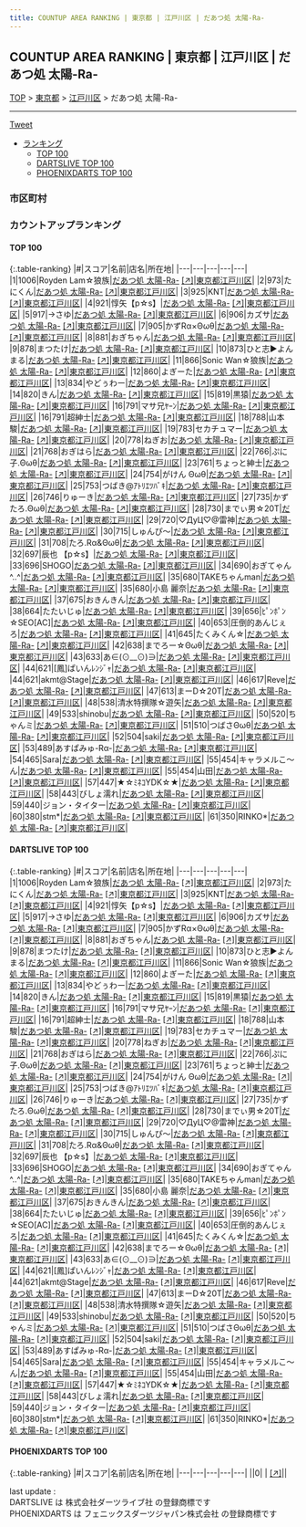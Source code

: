 ```yaml
---
title: COUNTUP AREA RANKING | 東京都 | 江戸川区 | だあつ処 太陽-Ra-
---
```

## COUNTUP AREA RANKING | 東京都 | 江戸川区 | だあつ処 太陽-Ra-

[TOP](/darts/rank/) > [東京都](/darts/rank/東京都/) > [江戸川区](/darts/rank/東京都/江戸川区/) > だあつ処 太陽-Ra-

___

<a href="https://twitter.com/share?ref_src=twsrc%5Etfw" data-text="COUNTUP AREA RANKING | 東京都江戸川区だあつ処 太陽-Ra-" class="twitter-share-button" data-hashtags="DARTSLIVE,PHOENIXDARTS,darts,ダーツ" data-show-count="false">Tweet</a>

* [ランキング](#カウントアップランキング)
    * [TOP 100](#top-100)
    * [DARTSLIVE TOP 100](#dartslive-top-100)
    * [PHOENIXDARTS TOP 100](#phoenixdarts-top-100)

### 市区町村

<ul>

</ul>

### カウントアップランキング

#### TOP 100



{:.table-ranking}
|#|スコア|名前|店名|所在地|
|---|---|---|---|---|
|1|1006|<span class="rank-name-dl">Royden Lam☆狼族</span>|<a href="/darts/rank/shops/9471539a913e524125d56fb0e5c39bac.html">だあつ処 太陽-Ra-</a> <a href="https://search.dartslive.com/jp/shop/9471539a913e524125d56fb0e5c39bac">[↗]</a>|<a href="/darts/rank/東京都/江戸川区">東京都江戸川区</a>|
|2|973|<span class="rank-name-dl">たにくん</span>|<a href="/darts/rank/shops/9471539a913e524125d56fb0e5c39bac.html">だあつ処 太陽-Ra-</a> <a href="https://search.dartslive.com/jp/shop/9471539a913e524125d56fb0e5c39bac">[↗]</a>|<a href="/darts/rank/東京都/江戸川区">東京都江戸川区</a>|
|3|925|<span class="rank-name-dl">KNT</span>|<a href="/darts/rank/shops/9471539a913e524125d56fb0e5c39bac.html">だあつ処 太陽-Ra-</a> <a href="https://search.dartslive.com/jp/shop/9471539a913e524125d56fb0e5c39bac">[↗]</a>|<a href="/darts/rank/東京都/江戸川区">東京都江戸川区</a>|
|4|921|<span class="rank-name-dl">惇矢【p☆s】</span>|<a href="/darts/rank/shops/9471539a913e524125d56fb0e5c39bac.html">だあつ処 太陽-Ra-</a> <a href="https://search.dartslive.com/jp/shop/9471539a913e524125d56fb0e5c39bac">[↗]</a>|<a href="/darts/rank/東京都/江戸川区">東京都江戸川区</a>|
|5|917|<span class="rank-name-dl">→さゆ</span>|<a href="/darts/rank/shops/9471539a913e524125d56fb0e5c39bac.html">だあつ処 太陽-Ra-</a> <a href="https://search.dartslive.com/jp/shop/9471539a913e524125d56fb0e5c39bac">[↗]</a>|<a href="/darts/rank/東京都/江戸川区">東京都江戸川区</a>|
|6|906|<span class="rank-name-dl">カズサ</span>|<a href="/darts/rank/shops/9471539a913e524125d56fb0e5c39bac.html">だあつ処 太陽-Ra-</a> <a href="https://search.dartslive.com/jp/shop/9471539a913e524125d56fb0e5c39bac">[↗]</a>|<a href="/darts/rank/東京都/江戸川区">東京都江戸川区</a>|
|7|905|<span class="rank-name-dl">かずRα×Θωθ</span>|<a href="/darts/rank/shops/9471539a913e524125d56fb0e5c39bac.html">だあつ処 太陽-Ra-</a> <a href="https://search.dartslive.com/jp/shop/9471539a913e524125d56fb0e5c39bac">[↗]</a>|<a href="/darts/rank/東京都/江戸川区">東京都江戸川区</a>|
|8|881|<span class="rank-name-dl">おぎちゃん</span>|<a href="/darts/rank/shops/9471539a913e524125d56fb0e5c39bac.html">だあつ処 太陽-Ra-</a> <a href="https://search.dartslive.com/jp/shop/9471539a913e524125d56fb0e5c39bac">[↗]</a>|<a href="/darts/rank/東京都/江戸川区">東京都江戸川区</a>|
|9|878|<span class="rank-name-dl">まつたけ</span>|<a href="/darts/rank/shops/9471539a913e524125d56fb0e5c39bac.html">だあつ処 太陽-Ra-</a> <a href="https://search.dartslive.com/jp/shop/9471539a913e524125d56fb0e5c39bac">[↗]</a>|<a href="/darts/rank/東京都/江戸川区">東京都江戸川区</a>|
|10|873|<span class="rank-name-dl">ひと志▶よんまる</span>|<a href="/darts/rank/shops/9471539a913e524125d56fb0e5c39bac.html">だあつ処 太陽-Ra-</a> <a href="https://search.dartslive.com/jp/shop/9471539a913e524125d56fb0e5c39bac">[↗]</a>|<a href="/darts/rank/東京都/江戸川区">東京都江戸川区</a>|
|11|866|<span class="rank-name-dl">Sonic Wan☆狼族</span>|<a href="/darts/rank/shops/9471539a913e524125d56fb0e5c39bac.html">だあつ処 太陽-Ra-</a> <a href="https://search.dartslive.com/jp/shop/9471539a913e524125d56fb0e5c39bac">[↗]</a>|<a href="/darts/rank/東京都/江戸川区">東京都江戸川区</a>|
|12|860|<span class="rank-name-dl">よぎーた</span>|<a href="/darts/rank/shops/9471539a913e524125d56fb0e5c39bac.html">だあつ処 太陽-Ra-</a> <a href="https://search.dartslive.com/jp/shop/9471539a913e524125d56fb0e5c39bac">[↗]</a>|<a href="/darts/rank/東京都/江戸川区">東京都江戸川区</a>|
|13|834|<span class="rank-name-dl">やどぅわー</span>|<a href="/darts/rank/shops/9471539a913e524125d56fb0e5c39bac.html">だあつ処 太陽-Ra-</a> <a href="https://search.dartslive.com/jp/shop/9471539a913e524125d56fb0e5c39bac">[↗]</a>|<a href="/darts/rank/東京都/江戸川区">東京都江戸川区</a>|
|14|820|<span class="rank-name-dl">きん</span>|<a href="/darts/rank/shops/9471539a913e524125d56fb0e5c39bac.html">だあつ処 太陽-Ra-</a> <a href="https://search.dartslive.com/jp/shop/9471539a913e524125d56fb0e5c39bac">[↗]</a>|<a href="/darts/rank/東京都/江戸川区">東京都江戸川区</a>|
|15|819|<span class="rank-name-dl">黒猿</span>|<a href="/darts/rank/shops/9471539a913e524125d56fb0e5c39bac.html">だあつ処 太陽-Ra-</a> <a href="https://search.dartslive.com/jp/shop/9471539a913e524125d56fb0e5c39bac">[↗]</a>|<a href="/darts/rank/東京都/江戸川区">東京都江戸川区</a>|
|16|791|<span class="rank-name-dl">マサ兄ﾔｰﾝ</span>|<a href="/darts/rank/shops/9471539a913e524125d56fb0e5c39bac.html">だあつ処 太陽-Ra-</a> <a href="https://search.dartslive.com/jp/shop/9471539a913e524125d56fb0e5c39bac">[↗]</a>|<a href="/darts/rank/東京都/江戸川区">東京都江戸川区</a>|
|16|791|<span class="rank-name-dl">超紳士</span>|<a href="/darts/rank/shops/9471539a913e524125d56fb0e5c39bac.html">だあつ処 太陽-Ra-</a> <a href="https://search.dartslive.com/jp/shop/9471539a913e524125d56fb0e5c39bac">[↗]</a>|<a href="/darts/rank/東京都/江戸川区">東京都江戸川区</a>|
|18|788|<span class="rank-name-dl">山本 駿</span>|<a href="/darts/rank/shops/9471539a913e524125d56fb0e5c39bac.html">だあつ処 太陽-Ra-</a> <a href="https://search.dartslive.com/jp/shop/9471539a913e524125d56fb0e5c39bac">[↗]</a>|<a href="/darts/rank/東京都/江戸川区">東京都江戸川区</a>|
|19|783|<span class="rank-name-dl">セカチュマー</span>|<a href="/darts/rank/shops/9471539a913e524125d56fb0e5c39bac.html">だあつ処 太陽-Ra-</a> <a href="https://search.dartslive.com/jp/shop/9471539a913e524125d56fb0e5c39bac">[↗]</a>|<a href="/darts/rank/東京都/江戸川区">東京都江戸川区</a>|
|20|778|<span class="rank-name-dl">ねぎお</span>|<a href="/darts/rank/shops/9471539a913e524125d56fb0e5c39bac.html">だあつ処 太陽-Ra-</a> <a href="https://search.dartslive.com/jp/shop/9471539a913e524125d56fb0e5c39bac">[↗]</a>|<a href="/darts/rank/東京都/江戸川区">東京都江戸川区</a>|
|21|768|<span class="rank-name-dl">おぎはら</span>|<a href="/darts/rank/shops/9471539a913e524125d56fb0e5c39bac.html">だあつ処 太陽-Ra-</a> <a href="https://search.dartslive.com/jp/shop/9471539a913e524125d56fb0e5c39bac">[↗]</a>|<a href="/darts/rank/東京都/江戸川区">東京都江戸川区</a>|
|22|766|<span class="rank-name-dl">ぷに子.Θωθ</span>|<a href="/darts/rank/shops/9471539a913e524125d56fb0e5c39bac.html">だあつ処 太陽-Ra-</a> <a href="https://search.dartslive.com/jp/shop/9471539a913e524125d56fb0e5c39bac">[↗]</a>|<a href="/darts/rank/東京都/江戸川区">東京都江戸川区</a>|
|23|761|<span class="rank-name-dl">ちょっと紳士</span>|<a href="/darts/rank/shops/9471539a913e524125d56fb0e5c39bac.html">だあつ処 太陽-Ra-</a> <a href="https://search.dartslive.com/jp/shop/9471539a913e524125d56fb0e5c39bac">[↗]</a>|<a href="/darts/rank/東京都/江戸川区">東京都江戸川区</a>|
|24|754|<span class="rank-name-dl">がけん Θωθ</span>|<a href="/darts/rank/shops/9471539a913e524125d56fb0e5c39bac.html">だあつ処 太陽-Ra-</a> <a href="https://search.dartslive.com/jp/shop/9471539a913e524125d56fb0e5c39bac">[↗]</a>|<a href="/darts/rank/東京都/江戸川区">東京都江戸川区</a>|
|25|753|<span class="rank-name-dl">つばき@ｱﾄﾘｴﾂﾊﾞｷ</span>|<a href="/darts/rank/shops/9471539a913e524125d56fb0e5c39bac.html">だあつ処 太陽-Ra-</a> <a href="https://search.dartslive.com/jp/shop/9471539a913e524125d56fb0e5c39bac">[↗]</a>|<a href="/darts/rank/東京都/江戸川区">東京都江戸川区</a>|
|26|746|<span class="rank-name-dl">りゅーき</span>|<a href="/darts/rank/shops/9471539a913e524125d56fb0e5c39bac.html">だあつ処 太陽-Ra-</a> <a href="https://search.dartslive.com/jp/shop/9471539a913e524125d56fb0e5c39bac">[↗]</a>|<a href="/darts/rank/東京都/江戸川区">東京都江戸川区</a>|
|27|735|<span class="rank-name-dl">かずたろ.Θωθ</span>|<a href="/darts/rank/shops/9471539a913e524125d56fb0e5c39bac.html">だあつ処 太陽-Ra-</a> <a href="https://search.dartslive.com/jp/shop/9471539a913e524125d56fb0e5c39bac">[↗]</a>|<a href="/darts/rank/東京都/江戸川区">東京都江戸川区</a>|
|28|730|<span class="rank-name-dl">までぃ男☆20T</span>|<a href="/darts/rank/shops/9471539a913e524125d56fb0e5c39bac.html">だあつ処 太陽-Ra-</a> <a href="https://search.dartslive.com/jp/shop/9471539a913e524125d56fb0e5c39bac">[↗]</a>|<a href="/darts/rank/東京都/江戸川区">東京都江戸川区</a>|
|29|720|<span class="rank-name-dl">♡ДyЦ♡@雷神</span>|<a href="/darts/rank/shops/9471539a913e524125d56fb0e5c39bac.html">だあつ処 太陽-Ra-</a> <a href="https://search.dartslive.com/jp/shop/9471539a913e524125d56fb0e5c39bac">[↗]</a>|<a href="/darts/rank/東京都/江戸川区">東京都江戸川区</a>|
|30|715|<span class="rank-name-dl">しゅんぴ〜</span>|<a href="/darts/rank/shops/9471539a913e524125d56fb0e5c39bac.html">だあつ処 太陽-Ra-</a> <a href="https://search.dartslive.com/jp/shop/9471539a913e524125d56fb0e5c39bac">[↗]</a>|<a href="/darts/rank/東京都/江戸川区">東京都江戸川区</a>|
|31|708|<span class="rank-name-dl">たろ.Rα&amp;Θωθ</span>|<a href="/darts/rank/shops/9471539a913e524125d56fb0e5c39bac.html">だあつ処 太陽-Ra-</a> <a href="https://search.dartslive.com/jp/shop/9471539a913e524125d56fb0e5c39bac">[↗]</a>|<a href="/darts/rank/東京都/江戸川区">東京都江戸川区</a>|
|32|697|<span class="rank-name-dl">辰也 【p☆s】</span>|<a href="/darts/rank/shops/9471539a913e524125d56fb0e5c39bac.html">だあつ処 太陽-Ra-</a> <a href="https://search.dartslive.com/jp/shop/9471539a913e524125d56fb0e5c39bac">[↗]</a>|<a href="/darts/rank/東京都/江戸川区">東京都江戸川区</a>|
|33|696|<span class="rank-name-dl">SHOGO</span>|<a href="/darts/rank/shops/9471539a913e524125d56fb0e5c39bac.html">だあつ処 太陽-Ra-</a> <a href="https://search.dartslive.com/jp/shop/9471539a913e524125d56fb0e5c39bac">[↗]</a>|<a href="/darts/rank/東京都/江戸川区">東京都江戸川区</a>|
|34|690|<span class="rank-name-dl">おぎてゃん^..^</span>|<a href="/darts/rank/shops/9471539a913e524125d56fb0e5c39bac.html">だあつ処 太陽-Ra-</a> <a href="https://search.dartslive.com/jp/shop/9471539a913e524125d56fb0e5c39bac">[↗]</a>|<a href="/darts/rank/東京都/江戸川区">東京都江戸川区</a>|
|35|680|<span class="rank-name-dl">TAKEちゃんman</span>|<a href="/darts/rank/shops/9471539a913e524125d56fb0e5c39bac.html">だあつ処 太陽-Ra-</a> <a href="https://search.dartslive.com/jp/shop/9471539a913e524125d56fb0e5c39bac">[↗]</a>|<a href="/darts/rank/東京都/江戸川区">東京都江戸川区</a>|
|35|680|<span class="rank-name-dl">小島 麗奈</span>|<a href="/darts/rank/shops/9471539a913e524125d56fb0e5c39bac.html">だあつ処 太陽-Ra-</a> <a href="https://search.dartslive.com/jp/shop/9471539a913e524125d56fb0e5c39bac">[↗]</a>|<a href="/darts/rank/東京都/江戸川区">東京都江戸川区</a>|
|37|675|<span class="rank-name-dl">おきんきん</span>|<a href="/darts/rank/shops/9471539a913e524125d56fb0e5c39bac.html">だあつ処 太陽-Ra-</a> <a href="https://search.dartslive.com/jp/shop/9471539a913e524125d56fb0e5c39bac">[↗]</a>|<a href="/darts/rank/東京都/江戸川区">東京都江戸川区</a>|
|38|664|<span class="rank-name-dl">たたいじゅ</span>|<a href="/darts/rank/shops/9471539a913e524125d56fb0e5c39bac.html">だあつ処 太陽-Ra-</a> <a href="https://search.dartslive.com/jp/shop/9471539a913e524125d56fb0e5c39bac">[↗]</a>|<a href="/darts/rank/東京都/江戸川区">東京都江戸川区</a>|
|39|656|<span class="rank-name-dl">ﾋﾟﾝﾎﾟﾝ☆SEO[AC]</span>|<a href="/darts/rank/shops/9471539a913e524125d56fb0e5c39bac.html">だあつ処 太陽-Ra-</a> <a href="https://search.dartslive.com/jp/shop/9471539a913e524125d56fb0e5c39bac">[↗]</a>|<a href="/darts/rank/東京都/江戸川区">東京都江戸川区</a>|
|40|653|<span class="rank-name-dl">圧倒的あんじぇろ</span>|<a href="/darts/rank/shops/9471539a913e524125d56fb0e5c39bac.html">だあつ処 太陽-Ra-</a> <a href="https://search.dartslive.com/jp/shop/9471539a913e524125d56fb0e5c39bac">[↗]</a>|<a href="/darts/rank/東京都/江戸川区">東京都江戸川区</a>|
|41|645|<span class="rank-name-dl">たくみくん☆</span>|<a href="/darts/rank/shops/9471539a913e524125d56fb0e5c39bac.html">だあつ処 太陽-Ra-</a> <a href="https://search.dartslive.com/jp/shop/9471539a913e524125d56fb0e5c39bac">[↗]</a>|<a href="/darts/rank/東京都/江戸川区">東京都江戸川区</a>|
|42|638|<span class="rank-name-dl">までろー☆Θωθ</span>|<a href="/darts/rank/shops/9471539a913e524125d56fb0e5c39bac.html">だあつ処 太陽-Ra-</a> <a href="https://search.dartslive.com/jp/shop/9471539a913e524125d56fb0e5c39bac">[↗]</a>|<a href="/darts/rank/東京都/江戸川区">東京都江戸川区</a>|
|43|633|<span class="rank-name-dl">あ∈(⊙__⊙)∋</span>|<a href="/darts/rank/shops/9471539a913e524125d56fb0e5c39bac.html">だあつ処 太陽-Ra-</a> <a href="https://search.dartslive.com/jp/shop/9471539a913e524125d56fb0e5c39bac">[↗]</a>|<a href="/darts/rank/東京都/江戸川区">東京都江戸川区</a>|
|44|621|<span class="rank-name-dl">[鳳]ぱいんﾚﾝｼﾞｬ</span>|<a href="/darts/rank/shops/9471539a913e524125d56fb0e5c39bac.html">だあつ処 太陽-Ra-</a> <a href="https://search.dartslive.com/jp/shop/9471539a913e524125d56fb0e5c39bac">[↗]</a>|<a href="/darts/rank/東京都/江戸川区">東京都江戸川区</a>|
|44|621|<span class="rank-name-dl">akmt@Stage</span>|<a href="/darts/rank/shops/9471539a913e524125d56fb0e5c39bac.html">だあつ処 太陽-Ra-</a> <a href="https://search.dartslive.com/jp/shop/9471539a913e524125d56fb0e5c39bac">[↗]</a>|<a href="/darts/rank/東京都/江戸川区">東京都江戸川区</a>|
|46|617|<span class="rank-name-dl">Reve</span>|<a href="/darts/rank/shops/9471539a913e524125d56fb0e5c39bac.html">だあつ処 太陽-Ra-</a> <a href="https://search.dartslive.com/jp/shop/9471539a913e524125d56fb0e5c39bac">[↗]</a>|<a href="/darts/rank/東京都/江戸川区">東京都江戸川区</a>|
|47|613|<span class="rank-name-dl">まーD☆20T</span>|<a href="/darts/rank/shops/9471539a913e524125d56fb0e5c39bac.html">だあつ処 太陽-Ra-</a> <a href="https://search.dartslive.com/jp/shop/9471539a913e524125d56fb0e5c39bac">[↗]</a>|<a href="/darts/rank/東京都/江戸川区">東京都江戸川区</a>|
|48|538|<span class="rank-name-dl">清水特撰隊☆遊矢</span>|<a href="/darts/rank/shops/9471539a913e524125d56fb0e5c39bac.html">だあつ処 太陽-Ra-</a> <a href="https://search.dartslive.com/jp/shop/9471539a913e524125d56fb0e5c39bac">[↗]</a>|<a href="/darts/rank/東京都/江戸川区">東京都江戸川区</a>|
|49|533|<span class="rank-name-dl">shinobu</span>|<a href="/darts/rank/shops/9471539a913e524125d56fb0e5c39bac.html">だあつ処 太陽-Ra-</a> <a href="https://search.dartslive.com/jp/shop/9471539a913e524125d56fb0e5c39bac">[↗]</a>|<a href="/darts/rank/東京都/江戸川区">東京都江戸川区</a>|
|50|520|<span class="rank-name-dl">ちゃんミ</span>|<a href="/darts/rank/shops/9471539a913e524125d56fb0e5c39bac.html">だあつ処 太陽-Ra-</a> <a href="https://search.dartslive.com/jp/shop/9471539a913e524125d56fb0e5c39bac">[↗]</a>|<a href="/darts/rank/東京都/江戸川区">東京都江戸川区</a>|
|51|510|<span class="rank-name-dl">つばさΘωθ</span>|<a href="/darts/rank/shops/9471539a913e524125d56fb0e5c39bac.html">だあつ処 太陽-Ra-</a> <a href="https://search.dartslive.com/jp/shop/9471539a913e524125d56fb0e5c39bac">[↗]</a>|<a href="/darts/rank/東京都/江戸川区">東京都江戸川区</a>|
|52|504|<span class="rank-name-dl">saki</span>|<a href="/darts/rank/shops/9471539a913e524125d56fb0e5c39bac.html">だあつ処 太陽-Ra-</a> <a href="https://search.dartslive.com/jp/shop/9471539a913e524125d56fb0e5c39bac">[↗]</a>|<a href="/darts/rank/東京都/江戸川区">東京都江戸川区</a>|
|53|489|<span class="rank-name-dl">あすぱみゅ-Rα-</span>|<a href="/darts/rank/shops/9471539a913e524125d56fb0e5c39bac.html">だあつ処 太陽-Ra-</a> <a href="https://search.dartslive.com/jp/shop/9471539a913e524125d56fb0e5c39bac">[↗]</a>|<a href="/darts/rank/東京都/江戸川区">東京都江戸川区</a>|
|54|465|<span class="rank-name-dl">Sara</span>|<a href="/darts/rank/shops/9471539a913e524125d56fb0e5c39bac.html">だあつ処 太陽-Ra-</a> <a href="https://search.dartslive.com/jp/shop/9471539a913e524125d56fb0e5c39bac">[↗]</a>|<a href="/darts/rank/東京都/江戸川区">東京都江戸川区</a>|
|55|454|<span class="rank-name-dl">キャラメルこ〜ん</span>|<a href="/darts/rank/shops/9471539a913e524125d56fb0e5c39bac.html">だあつ処 太陽-Ra-</a> <a href="https://search.dartslive.com/jp/shop/9471539a913e524125d56fb0e5c39bac">[↗]</a>|<a href="/darts/rank/東京都/江戸川区">東京都江戸川区</a>|
|55|454|<span class="rank-name-dl">山田</span>|<a href="/darts/rank/shops/9471539a913e524125d56fb0e5c39bac.html">だあつ処 太陽-Ra-</a> <a href="https://search.dartslive.com/jp/shop/9471539a913e524125d56fb0e5c39bac">[↗]</a>|<a href="/darts/rank/東京都/江戸川区">東京都江戸川区</a>|
|57|447|<span class="rank-name-dl">★☆ﾐﾈｺYDK☆★</span>|<a href="/darts/rank/shops/9471539a913e524125d56fb0e5c39bac.html">だあつ処 太陽-Ra-</a> <a href="https://search.dartslive.com/jp/shop/9471539a913e524125d56fb0e5c39bac">[↗]</a>|<a href="/darts/rank/東京都/江戸川区">東京都江戸川区</a>|
|58|443|<span class="rank-name-dl">びしょ濡れ</span>|<a href="/darts/rank/shops/9471539a913e524125d56fb0e5c39bac.html">だあつ処 太陽-Ra-</a> <a href="https://search.dartslive.com/jp/shop/9471539a913e524125d56fb0e5c39bac">[↗]</a>|<a href="/darts/rank/東京都/江戸川区">東京都江戸川区</a>|
|59|440|<span class="rank-name-dl">ジョン・タイター</span>|<a href="/darts/rank/shops/9471539a913e524125d56fb0e5c39bac.html">だあつ処 太陽-Ra-</a> <a href="https://search.dartslive.com/jp/shop/9471539a913e524125d56fb0e5c39bac">[↗]</a>|<a href="/darts/rank/東京都/江戸川区">東京都江戸川区</a>|
|60|380|<span class="rank-name-dl">stm*</span>|<a href="/darts/rank/shops/9471539a913e524125d56fb0e5c39bac.html">だあつ処 太陽-Ra-</a> <a href="https://search.dartslive.com/jp/shop/9471539a913e524125d56fb0e5c39bac">[↗]</a>|<a href="/darts/rank/東京都/江戸川区">東京都江戸川区</a>|
|61|350|<span class="rank-name-dl">RINKO*</span>|<a href="/darts/rank/shops/9471539a913e524125d56fb0e5c39bac.html">だあつ処 太陽-Ra-</a> <a href="https://search.dartslive.com/jp/shop/9471539a913e524125d56fb0e5c39bac">[↗]</a>|<a href="/darts/rank/東京都/江戸川区">東京都江戸川区</a>|


#### DARTSLIVE TOP 100



{:.table-ranking}
|#|スコア|名前|店名|所在地|
|---|---|---|---|---|
|1|1006|<span class="rank-name-dl">Royden Lam☆狼族</span>|<a href="/darts/rank/shops/9471539a913e524125d56fb0e5c39bac.html">だあつ処 太陽-Ra-</a> <a href="https://search.dartslive.com/jp/shop/9471539a913e524125d56fb0e5c39bac">[↗]</a>|<a href="/darts/rank/東京都/江戸川区">東京都江戸川区</a>|
|2|973|<span class="rank-name-dl">たにくん</span>|<a href="/darts/rank/shops/9471539a913e524125d56fb0e5c39bac.html">だあつ処 太陽-Ra-</a> <a href="https://search.dartslive.com/jp/shop/9471539a913e524125d56fb0e5c39bac">[↗]</a>|<a href="/darts/rank/東京都/江戸川区">東京都江戸川区</a>|
|3|925|<span class="rank-name-dl">KNT</span>|<a href="/darts/rank/shops/9471539a913e524125d56fb0e5c39bac.html">だあつ処 太陽-Ra-</a> <a href="https://search.dartslive.com/jp/shop/9471539a913e524125d56fb0e5c39bac">[↗]</a>|<a href="/darts/rank/東京都/江戸川区">東京都江戸川区</a>|
|4|921|<span class="rank-name-dl">惇矢【p☆s】</span>|<a href="/darts/rank/shops/9471539a913e524125d56fb0e5c39bac.html">だあつ処 太陽-Ra-</a> <a href="https://search.dartslive.com/jp/shop/9471539a913e524125d56fb0e5c39bac">[↗]</a>|<a href="/darts/rank/東京都/江戸川区">東京都江戸川区</a>|
|5|917|<span class="rank-name-dl">→さゆ</span>|<a href="/darts/rank/shops/9471539a913e524125d56fb0e5c39bac.html">だあつ処 太陽-Ra-</a> <a href="https://search.dartslive.com/jp/shop/9471539a913e524125d56fb0e5c39bac">[↗]</a>|<a href="/darts/rank/東京都/江戸川区">東京都江戸川区</a>|
|6|906|<span class="rank-name-dl">カズサ</span>|<a href="/darts/rank/shops/9471539a913e524125d56fb0e5c39bac.html">だあつ処 太陽-Ra-</a> <a href="https://search.dartslive.com/jp/shop/9471539a913e524125d56fb0e5c39bac">[↗]</a>|<a href="/darts/rank/東京都/江戸川区">東京都江戸川区</a>|
|7|905|<span class="rank-name-dl">かずRα×Θωθ</span>|<a href="/darts/rank/shops/9471539a913e524125d56fb0e5c39bac.html">だあつ処 太陽-Ra-</a> <a href="https://search.dartslive.com/jp/shop/9471539a913e524125d56fb0e5c39bac">[↗]</a>|<a href="/darts/rank/東京都/江戸川区">東京都江戸川区</a>|
|8|881|<span class="rank-name-dl">おぎちゃん</span>|<a href="/darts/rank/shops/9471539a913e524125d56fb0e5c39bac.html">だあつ処 太陽-Ra-</a> <a href="https://search.dartslive.com/jp/shop/9471539a913e524125d56fb0e5c39bac">[↗]</a>|<a href="/darts/rank/東京都/江戸川区">東京都江戸川区</a>|
|9|878|<span class="rank-name-dl">まつたけ</span>|<a href="/darts/rank/shops/9471539a913e524125d56fb0e5c39bac.html">だあつ処 太陽-Ra-</a> <a href="https://search.dartslive.com/jp/shop/9471539a913e524125d56fb0e5c39bac">[↗]</a>|<a href="/darts/rank/東京都/江戸川区">東京都江戸川区</a>|
|10|873|<span class="rank-name-dl">ひと志▶よんまる</span>|<a href="/darts/rank/shops/9471539a913e524125d56fb0e5c39bac.html">だあつ処 太陽-Ra-</a> <a href="https://search.dartslive.com/jp/shop/9471539a913e524125d56fb0e5c39bac">[↗]</a>|<a href="/darts/rank/東京都/江戸川区">東京都江戸川区</a>|
|11|866|<span class="rank-name-dl">Sonic Wan☆狼族</span>|<a href="/darts/rank/shops/9471539a913e524125d56fb0e5c39bac.html">だあつ処 太陽-Ra-</a> <a href="https://search.dartslive.com/jp/shop/9471539a913e524125d56fb0e5c39bac">[↗]</a>|<a href="/darts/rank/東京都/江戸川区">東京都江戸川区</a>|
|12|860|<span class="rank-name-dl">よぎーた</span>|<a href="/darts/rank/shops/9471539a913e524125d56fb0e5c39bac.html">だあつ処 太陽-Ra-</a> <a href="https://search.dartslive.com/jp/shop/9471539a913e524125d56fb0e5c39bac">[↗]</a>|<a href="/darts/rank/東京都/江戸川区">東京都江戸川区</a>|
|13|834|<span class="rank-name-dl">やどぅわー</span>|<a href="/darts/rank/shops/9471539a913e524125d56fb0e5c39bac.html">だあつ処 太陽-Ra-</a> <a href="https://search.dartslive.com/jp/shop/9471539a913e524125d56fb0e5c39bac">[↗]</a>|<a href="/darts/rank/東京都/江戸川区">東京都江戸川区</a>|
|14|820|<span class="rank-name-dl">きん</span>|<a href="/darts/rank/shops/9471539a913e524125d56fb0e5c39bac.html">だあつ処 太陽-Ra-</a> <a href="https://search.dartslive.com/jp/shop/9471539a913e524125d56fb0e5c39bac">[↗]</a>|<a href="/darts/rank/東京都/江戸川区">東京都江戸川区</a>|
|15|819|<span class="rank-name-dl">黒猿</span>|<a href="/darts/rank/shops/9471539a913e524125d56fb0e5c39bac.html">だあつ処 太陽-Ra-</a> <a href="https://search.dartslive.com/jp/shop/9471539a913e524125d56fb0e5c39bac">[↗]</a>|<a href="/darts/rank/東京都/江戸川区">東京都江戸川区</a>|
|16|791|<span class="rank-name-dl">マサ兄ﾔｰﾝ</span>|<a href="/darts/rank/shops/9471539a913e524125d56fb0e5c39bac.html">だあつ処 太陽-Ra-</a> <a href="https://search.dartslive.com/jp/shop/9471539a913e524125d56fb0e5c39bac">[↗]</a>|<a href="/darts/rank/東京都/江戸川区">東京都江戸川区</a>|
|16|791|<span class="rank-name-dl">超紳士</span>|<a href="/darts/rank/shops/9471539a913e524125d56fb0e5c39bac.html">だあつ処 太陽-Ra-</a> <a href="https://search.dartslive.com/jp/shop/9471539a913e524125d56fb0e5c39bac">[↗]</a>|<a href="/darts/rank/東京都/江戸川区">東京都江戸川区</a>|
|18|788|<span class="rank-name-dl">山本 駿</span>|<a href="/darts/rank/shops/9471539a913e524125d56fb0e5c39bac.html">だあつ処 太陽-Ra-</a> <a href="https://search.dartslive.com/jp/shop/9471539a913e524125d56fb0e5c39bac">[↗]</a>|<a href="/darts/rank/東京都/江戸川区">東京都江戸川区</a>|
|19|783|<span class="rank-name-dl">セカチュマー</span>|<a href="/darts/rank/shops/9471539a913e524125d56fb0e5c39bac.html">だあつ処 太陽-Ra-</a> <a href="https://search.dartslive.com/jp/shop/9471539a913e524125d56fb0e5c39bac">[↗]</a>|<a href="/darts/rank/東京都/江戸川区">東京都江戸川区</a>|
|20|778|<span class="rank-name-dl">ねぎお</span>|<a href="/darts/rank/shops/9471539a913e524125d56fb0e5c39bac.html">だあつ処 太陽-Ra-</a> <a href="https://search.dartslive.com/jp/shop/9471539a913e524125d56fb0e5c39bac">[↗]</a>|<a href="/darts/rank/東京都/江戸川区">東京都江戸川区</a>|
|21|768|<span class="rank-name-dl">おぎはら</span>|<a href="/darts/rank/shops/9471539a913e524125d56fb0e5c39bac.html">だあつ処 太陽-Ra-</a> <a href="https://search.dartslive.com/jp/shop/9471539a913e524125d56fb0e5c39bac">[↗]</a>|<a href="/darts/rank/東京都/江戸川区">東京都江戸川区</a>|
|22|766|<span class="rank-name-dl">ぷに子.Θωθ</span>|<a href="/darts/rank/shops/9471539a913e524125d56fb0e5c39bac.html">だあつ処 太陽-Ra-</a> <a href="https://search.dartslive.com/jp/shop/9471539a913e524125d56fb0e5c39bac">[↗]</a>|<a href="/darts/rank/東京都/江戸川区">東京都江戸川区</a>|
|23|761|<span class="rank-name-dl">ちょっと紳士</span>|<a href="/darts/rank/shops/9471539a913e524125d56fb0e5c39bac.html">だあつ処 太陽-Ra-</a> <a href="https://search.dartslive.com/jp/shop/9471539a913e524125d56fb0e5c39bac">[↗]</a>|<a href="/darts/rank/東京都/江戸川区">東京都江戸川区</a>|
|24|754|<span class="rank-name-dl">がけん Θωθ</span>|<a href="/darts/rank/shops/9471539a913e524125d56fb0e5c39bac.html">だあつ処 太陽-Ra-</a> <a href="https://search.dartslive.com/jp/shop/9471539a913e524125d56fb0e5c39bac">[↗]</a>|<a href="/darts/rank/東京都/江戸川区">東京都江戸川区</a>|
|25|753|<span class="rank-name-dl">つばき@ｱﾄﾘｴﾂﾊﾞｷ</span>|<a href="/darts/rank/shops/9471539a913e524125d56fb0e5c39bac.html">だあつ処 太陽-Ra-</a> <a href="https://search.dartslive.com/jp/shop/9471539a913e524125d56fb0e5c39bac">[↗]</a>|<a href="/darts/rank/東京都/江戸川区">東京都江戸川区</a>|
|26|746|<span class="rank-name-dl">りゅーき</span>|<a href="/darts/rank/shops/9471539a913e524125d56fb0e5c39bac.html">だあつ処 太陽-Ra-</a> <a href="https://search.dartslive.com/jp/shop/9471539a913e524125d56fb0e5c39bac">[↗]</a>|<a href="/darts/rank/東京都/江戸川区">東京都江戸川区</a>|
|27|735|<span class="rank-name-dl">かずたろ.Θωθ</span>|<a href="/darts/rank/shops/9471539a913e524125d56fb0e5c39bac.html">だあつ処 太陽-Ra-</a> <a href="https://search.dartslive.com/jp/shop/9471539a913e524125d56fb0e5c39bac">[↗]</a>|<a href="/darts/rank/東京都/江戸川区">東京都江戸川区</a>|
|28|730|<span class="rank-name-dl">までぃ男☆20T</span>|<a href="/darts/rank/shops/9471539a913e524125d56fb0e5c39bac.html">だあつ処 太陽-Ra-</a> <a href="https://search.dartslive.com/jp/shop/9471539a913e524125d56fb0e5c39bac">[↗]</a>|<a href="/darts/rank/東京都/江戸川区">東京都江戸川区</a>|
|29|720|<span class="rank-name-dl">♡ДyЦ♡@雷神</span>|<a href="/darts/rank/shops/9471539a913e524125d56fb0e5c39bac.html">だあつ処 太陽-Ra-</a> <a href="https://search.dartslive.com/jp/shop/9471539a913e524125d56fb0e5c39bac">[↗]</a>|<a href="/darts/rank/東京都/江戸川区">東京都江戸川区</a>|
|30|715|<span class="rank-name-dl">しゅんぴ〜</span>|<a href="/darts/rank/shops/9471539a913e524125d56fb0e5c39bac.html">だあつ処 太陽-Ra-</a> <a href="https://search.dartslive.com/jp/shop/9471539a913e524125d56fb0e5c39bac">[↗]</a>|<a href="/darts/rank/東京都/江戸川区">東京都江戸川区</a>|
|31|708|<span class="rank-name-dl">たろ.Rα&amp;Θωθ</span>|<a href="/darts/rank/shops/9471539a913e524125d56fb0e5c39bac.html">だあつ処 太陽-Ra-</a> <a href="https://search.dartslive.com/jp/shop/9471539a913e524125d56fb0e5c39bac">[↗]</a>|<a href="/darts/rank/東京都/江戸川区">東京都江戸川区</a>|
|32|697|<span class="rank-name-dl">辰也 【p☆s】</span>|<a href="/darts/rank/shops/9471539a913e524125d56fb0e5c39bac.html">だあつ処 太陽-Ra-</a> <a href="https://search.dartslive.com/jp/shop/9471539a913e524125d56fb0e5c39bac">[↗]</a>|<a href="/darts/rank/東京都/江戸川区">東京都江戸川区</a>|
|33|696|<span class="rank-name-dl">SHOGO</span>|<a href="/darts/rank/shops/9471539a913e524125d56fb0e5c39bac.html">だあつ処 太陽-Ra-</a> <a href="https://search.dartslive.com/jp/shop/9471539a913e524125d56fb0e5c39bac">[↗]</a>|<a href="/darts/rank/東京都/江戸川区">東京都江戸川区</a>|
|34|690|<span class="rank-name-dl">おぎてゃん^..^</span>|<a href="/darts/rank/shops/9471539a913e524125d56fb0e5c39bac.html">だあつ処 太陽-Ra-</a> <a href="https://search.dartslive.com/jp/shop/9471539a913e524125d56fb0e5c39bac">[↗]</a>|<a href="/darts/rank/東京都/江戸川区">東京都江戸川区</a>|
|35|680|<span class="rank-name-dl">TAKEちゃんman</span>|<a href="/darts/rank/shops/9471539a913e524125d56fb0e5c39bac.html">だあつ処 太陽-Ra-</a> <a href="https://search.dartslive.com/jp/shop/9471539a913e524125d56fb0e5c39bac">[↗]</a>|<a href="/darts/rank/東京都/江戸川区">東京都江戸川区</a>|
|35|680|<span class="rank-name-dl">小島 麗奈</span>|<a href="/darts/rank/shops/9471539a913e524125d56fb0e5c39bac.html">だあつ処 太陽-Ra-</a> <a href="https://search.dartslive.com/jp/shop/9471539a913e524125d56fb0e5c39bac">[↗]</a>|<a href="/darts/rank/東京都/江戸川区">東京都江戸川区</a>|
|37|675|<span class="rank-name-dl">おきんきん</span>|<a href="/darts/rank/shops/9471539a913e524125d56fb0e5c39bac.html">だあつ処 太陽-Ra-</a> <a href="https://search.dartslive.com/jp/shop/9471539a913e524125d56fb0e5c39bac">[↗]</a>|<a href="/darts/rank/東京都/江戸川区">東京都江戸川区</a>|
|38|664|<span class="rank-name-dl">たたいじゅ</span>|<a href="/darts/rank/shops/9471539a913e524125d56fb0e5c39bac.html">だあつ処 太陽-Ra-</a> <a href="https://search.dartslive.com/jp/shop/9471539a913e524125d56fb0e5c39bac">[↗]</a>|<a href="/darts/rank/東京都/江戸川区">東京都江戸川区</a>|
|39|656|<span class="rank-name-dl">ﾋﾟﾝﾎﾟﾝ☆SEO[AC]</span>|<a href="/darts/rank/shops/9471539a913e524125d56fb0e5c39bac.html">だあつ処 太陽-Ra-</a> <a href="https://search.dartslive.com/jp/shop/9471539a913e524125d56fb0e5c39bac">[↗]</a>|<a href="/darts/rank/東京都/江戸川区">東京都江戸川区</a>|
|40|653|<span class="rank-name-dl">圧倒的あんじぇろ</span>|<a href="/darts/rank/shops/9471539a913e524125d56fb0e5c39bac.html">だあつ処 太陽-Ra-</a> <a href="https://search.dartslive.com/jp/shop/9471539a913e524125d56fb0e5c39bac">[↗]</a>|<a href="/darts/rank/東京都/江戸川区">東京都江戸川区</a>|
|41|645|<span class="rank-name-dl">たくみくん☆</span>|<a href="/darts/rank/shops/9471539a913e524125d56fb0e5c39bac.html">だあつ処 太陽-Ra-</a> <a href="https://search.dartslive.com/jp/shop/9471539a913e524125d56fb0e5c39bac">[↗]</a>|<a href="/darts/rank/東京都/江戸川区">東京都江戸川区</a>|
|42|638|<span class="rank-name-dl">までろー☆Θωθ</span>|<a href="/darts/rank/shops/9471539a913e524125d56fb0e5c39bac.html">だあつ処 太陽-Ra-</a> <a href="https://search.dartslive.com/jp/shop/9471539a913e524125d56fb0e5c39bac">[↗]</a>|<a href="/darts/rank/東京都/江戸川区">東京都江戸川区</a>|
|43|633|<span class="rank-name-dl">あ∈(⊙__⊙)∋</span>|<a href="/darts/rank/shops/9471539a913e524125d56fb0e5c39bac.html">だあつ処 太陽-Ra-</a> <a href="https://search.dartslive.com/jp/shop/9471539a913e524125d56fb0e5c39bac">[↗]</a>|<a href="/darts/rank/東京都/江戸川区">東京都江戸川区</a>|
|44|621|<span class="rank-name-dl">[鳳]ぱいんﾚﾝｼﾞｬ</span>|<a href="/darts/rank/shops/9471539a913e524125d56fb0e5c39bac.html">だあつ処 太陽-Ra-</a> <a href="https://search.dartslive.com/jp/shop/9471539a913e524125d56fb0e5c39bac">[↗]</a>|<a href="/darts/rank/東京都/江戸川区">東京都江戸川区</a>|
|44|621|<span class="rank-name-dl">akmt@Stage</span>|<a href="/darts/rank/shops/9471539a913e524125d56fb0e5c39bac.html">だあつ処 太陽-Ra-</a> <a href="https://search.dartslive.com/jp/shop/9471539a913e524125d56fb0e5c39bac">[↗]</a>|<a href="/darts/rank/東京都/江戸川区">東京都江戸川区</a>|
|46|617|<span class="rank-name-dl">Reve</span>|<a href="/darts/rank/shops/9471539a913e524125d56fb0e5c39bac.html">だあつ処 太陽-Ra-</a> <a href="https://search.dartslive.com/jp/shop/9471539a913e524125d56fb0e5c39bac">[↗]</a>|<a href="/darts/rank/東京都/江戸川区">東京都江戸川区</a>|
|47|613|<span class="rank-name-dl">まーD☆20T</span>|<a href="/darts/rank/shops/9471539a913e524125d56fb0e5c39bac.html">だあつ処 太陽-Ra-</a> <a href="https://search.dartslive.com/jp/shop/9471539a913e524125d56fb0e5c39bac">[↗]</a>|<a href="/darts/rank/東京都/江戸川区">東京都江戸川区</a>|
|48|538|<span class="rank-name-dl">清水特撰隊☆遊矢</span>|<a href="/darts/rank/shops/9471539a913e524125d56fb0e5c39bac.html">だあつ処 太陽-Ra-</a> <a href="https://search.dartslive.com/jp/shop/9471539a913e524125d56fb0e5c39bac">[↗]</a>|<a href="/darts/rank/東京都/江戸川区">東京都江戸川区</a>|
|49|533|<span class="rank-name-dl">shinobu</span>|<a href="/darts/rank/shops/9471539a913e524125d56fb0e5c39bac.html">だあつ処 太陽-Ra-</a> <a href="https://search.dartslive.com/jp/shop/9471539a913e524125d56fb0e5c39bac">[↗]</a>|<a href="/darts/rank/東京都/江戸川区">東京都江戸川区</a>|
|50|520|<span class="rank-name-dl">ちゃんミ</span>|<a href="/darts/rank/shops/9471539a913e524125d56fb0e5c39bac.html">だあつ処 太陽-Ra-</a> <a href="https://search.dartslive.com/jp/shop/9471539a913e524125d56fb0e5c39bac">[↗]</a>|<a href="/darts/rank/東京都/江戸川区">東京都江戸川区</a>|
|51|510|<span class="rank-name-dl">つばさΘωθ</span>|<a href="/darts/rank/shops/9471539a913e524125d56fb0e5c39bac.html">だあつ処 太陽-Ra-</a> <a href="https://search.dartslive.com/jp/shop/9471539a913e524125d56fb0e5c39bac">[↗]</a>|<a href="/darts/rank/東京都/江戸川区">東京都江戸川区</a>|
|52|504|<span class="rank-name-dl">saki</span>|<a href="/darts/rank/shops/9471539a913e524125d56fb0e5c39bac.html">だあつ処 太陽-Ra-</a> <a href="https://search.dartslive.com/jp/shop/9471539a913e524125d56fb0e5c39bac">[↗]</a>|<a href="/darts/rank/東京都/江戸川区">東京都江戸川区</a>|
|53|489|<span class="rank-name-dl">あすぱみゅ-Rα-</span>|<a href="/darts/rank/shops/9471539a913e524125d56fb0e5c39bac.html">だあつ処 太陽-Ra-</a> <a href="https://search.dartslive.com/jp/shop/9471539a913e524125d56fb0e5c39bac">[↗]</a>|<a href="/darts/rank/東京都/江戸川区">東京都江戸川区</a>|
|54|465|<span class="rank-name-dl">Sara</span>|<a href="/darts/rank/shops/9471539a913e524125d56fb0e5c39bac.html">だあつ処 太陽-Ra-</a> <a href="https://search.dartslive.com/jp/shop/9471539a913e524125d56fb0e5c39bac">[↗]</a>|<a href="/darts/rank/東京都/江戸川区">東京都江戸川区</a>|
|55|454|<span class="rank-name-dl">キャラメルこ〜ん</span>|<a href="/darts/rank/shops/9471539a913e524125d56fb0e5c39bac.html">だあつ処 太陽-Ra-</a> <a href="https://search.dartslive.com/jp/shop/9471539a913e524125d56fb0e5c39bac">[↗]</a>|<a href="/darts/rank/東京都/江戸川区">東京都江戸川区</a>|
|55|454|<span class="rank-name-dl">山田</span>|<a href="/darts/rank/shops/9471539a913e524125d56fb0e5c39bac.html">だあつ処 太陽-Ra-</a> <a href="https://search.dartslive.com/jp/shop/9471539a913e524125d56fb0e5c39bac">[↗]</a>|<a href="/darts/rank/東京都/江戸川区">東京都江戸川区</a>|
|57|447|<span class="rank-name-dl">★☆ﾐﾈｺYDK☆★</span>|<a href="/darts/rank/shops/9471539a913e524125d56fb0e5c39bac.html">だあつ処 太陽-Ra-</a> <a href="https://search.dartslive.com/jp/shop/9471539a913e524125d56fb0e5c39bac">[↗]</a>|<a href="/darts/rank/東京都/江戸川区">東京都江戸川区</a>|
|58|443|<span class="rank-name-dl">びしょ濡れ</span>|<a href="/darts/rank/shops/9471539a913e524125d56fb0e5c39bac.html">だあつ処 太陽-Ra-</a> <a href="https://search.dartslive.com/jp/shop/9471539a913e524125d56fb0e5c39bac">[↗]</a>|<a href="/darts/rank/東京都/江戸川区">東京都江戸川区</a>|
|59|440|<span class="rank-name-dl">ジョン・タイター</span>|<a href="/darts/rank/shops/9471539a913e524125d56fb0e5c39bac.html">だあつ処 太陽-Ra-</a> <a href="https://search.dartslive.com/jp/shop/9471539a913e524125d56fb0e5c39bac">[↗]</a>|<a href="/darts/rank/東京都/江戸川区">東京都江戸川区</a>|
|60|380|<span class="rank-name-dl">stm*</span>|<a href="/darts/rank/shops/9471539a913e524125d56fb0e5c39bac.html">だあつ処 太陽-Ra-</a> <a href="https://search.dartslive.com/jp/shop/9471539a913e524125d56fb0e5c39bac">[↗]</a>|<a href="/darts/rank/東京都/江戸川区">東京都江戸川区</a>|
|61|350|<span class="rank-name-dl">RINKO*</span>|<a href="/darts/rank/shops/9471539a913e524125d56fb0e5c39bac.html">だあつ処 太陽-Ra-</a> <a href="https://search.dartslive.com/jp/shop/9471539a913e524125d56fb0e5c39bac">[↗]</a>|<a href="/darts/rank/東京都/江戸川区">東京都江戸川区</a>|


#### PHOENIXDARTS TOP 100



{:.table-ranking}
|#|スコア|名前|店名|所在地|
|---|---|---|---|---|
||0|<span class="rank-name-dl"> </span>|<a href="/darts/rank/shops/.html"></a> <a href="">[↗]</a>|<a href="/darts/rank//"></a>|


<div class="footer border-top border-gray-light mt-5 pt-3 text-right text-gray">
    last update : <span style="font-weight: italic" id="foot_last_modified"></span><br />
    DARTSLIVE は 株式会社ダーツライブ社 の登録商標です<br />
    PHOENIXDARTS は フェニックスダーツジャパン株式会社 の登録商標です<br />
</div>

<script src="https://cdnjs.cloudflare.com/ajax/libs/jquery.tablesorter/2.31.3/js/jquery.tablesorter.min.js" integrity="sha512-qzgd5cYSZcosqpzpn7zF2ZId8f/8CHmFKZ8j7mU4OUXTNRd5g+ZHBPsgKEwoqxCtdQvExE5LprwwPAgoicguNg==" crossorigin="anonymous" referrerpolicy="no-referrer"></script>
<link rel="stylesheet" href="https://cdnjs.cloudflare.com/ajax/libs/jquery.tablesorter/2.31.3/css/theme.default.min.css" integrity="sha512-wghhOJkjQX0Lh3NSWvNKeZ0ZpNn+SPVXX1Qyc9OCaogADktxrBiBdKGDoqVUOyhStvMBmJQ8ZdMHiR3wuEq8+w==" crossorigin="anonymous" referrerpolicy="no-referrer" />
<script>
$(function() {
    $(".table-ranking").tablesorter({sortList:[[0, 0]]});
    $("#foot_last_modified").text(formatDate(new Date(document.lastModified), 'yyyy-MM-dd HH:mm:ss'));
});
</script>

<script async src="https://platform.twitter.com/widgets.js" charset="utf-8"></script>